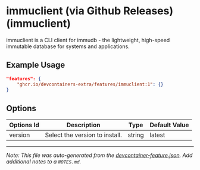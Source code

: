 
# immuclient (via Github Releases) (immuclient)

immuclient is a CLI client for immudb - the lightweight, high-speed immutable database for systems and applications.

## Example Usage

```json
"features": {
    "ghcr.io/devcontainers-extra/features/immuclient:1": {}
}
```

## Options

| Options Id | Description | Type | Default Value |
|-----|-----|-----|-----|
| version | Select the version to install. | string | latest |



---

_Note: This file was auto-generated from the [devcontainer-feature.json](devcontainer-feature.json).  Add additional notes to a `NOTES.md`._
